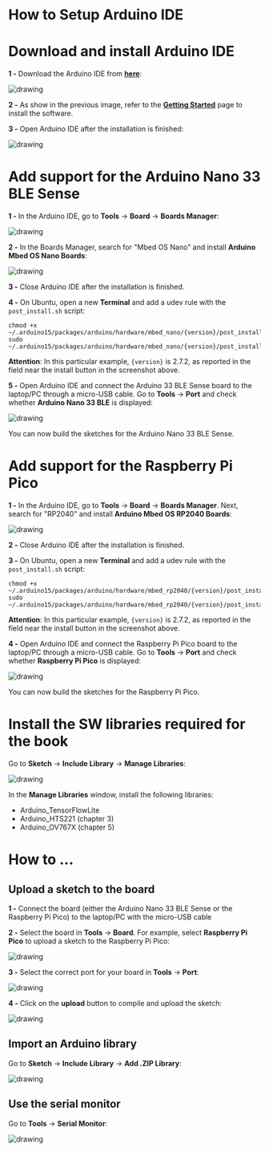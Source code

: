 <h1><b> How to Setup Arduino IDE</b></h1>

<h1> Download and install Arduino IDE </h1>

**1 -** Download the Arduino IDE from **[here](https://www.arduino.cc/en/software)**:

<img src="imgs/arduino_ide/download.png" alt="drawing"/>

**2 -** As show in the previous image, refer to the **[Getting Started](https://www.arduino.cc/en/Guide)** page to install the software.

**3 -** Open Arduino IDE after the installation is finished:

<img src="imgs/arduino_ide/ide.png" alt="drawing"/>

<h1> Add support for the Arduino Nano 33 BLE Sense </h1>

**1 -** In the Arduino IDE, go to **Tools** -> **Board** -> **Boards Manager**:

<img src="imgs/arduino_ide/add_new_board.png" alt="drawing"/>

**2 -** In the Boards Manager, search for "Mbed OS Nano" and install **Arduino Mbed OS Nano Boards**:

<img src="imgs/arduino_ide/mbed_os_nano.png" alt="drawing"/>

**3 -** Close Arduino IDE after the installation is finished.

**4 -** On Ubuntu, open a new **Terminal** and add a udev rule with the `post_install.sh` script:

```console
chmod +x ~/.arduino15/packages/arduino/hardware/mbed_nano/{version}/post_install.sh
sudo ~/.arduino15/packages/arduino/hardware/mbed_nano/{version}/post_install.sh
```

**Attention**: In this particular example, `{version}` is 2.7.2, as reported in the field near the install button in the screenshot above.

**5 -** Open Arduino IDE and connect the Arduino 33 BLE Sense board to the laptop/PC through a micro-USB cable. Go to **Tools** -> **Port** and check whether **Arduino Nano 33 BLE** is displayed:

<img src="imgs/arduino_ide/port_nano.png" alt="drawing"/>

You can now build the sketches for the Arduino Nano 33 BLE Sense.


<h1> Add support for the Raspberry Pi Pico </h1>

**1 -** In the Arduino IDE, go to **Tools** -> **Board** -> **Boards Manager**. Next, search for "RP2040" and install **Arduino Mbed OS RP2040 Boards**:

<img src="imgs/arduino_ide/mbed_os_pico.png" alt="drawing"/>

**2 -** Close Arduino IDE after the installation is finished.

**3 -** On Ubuntu, open a new **Terminal** and add a udev rule with the `post_install.sh` script:

```console
chmod +x ~/.arduino15/packages/arduino/hardware/mbed_rp2040/{version}/post_install.sh
sudo ~/.arduino15/packages/arduino/hardware/mbed_rp2040/{version}/post_install.sh
```
**Attention**: In this particular example, `{version}` is 2.7.2, as reported in the field near the install button in the screenshot above.

**4 -** Open Arduino IDE and connect the Raspberry Pi Pico board to the laptop/PC through a micro-USB cable. Go to **Tools** -> **Port** and check whether **Raspberry Pi Pico** is displayed:

<img src="imgs/arduino_ide/port_pico.png" alt="drawing"/>

You can now build the sketches for the Raspberry Pi Pico.


<h1> Install the SW libraries required for the book </h1>

Go to **Sketch** -> **Include Library** -> **Manage Libraries**:

<img src="imgs/arduino_ide/add_library.png" alt="drawing"/>

In the **Manage Libraries** window, install the following libraries:

- Arduino_TensorFlowLite
- Arduino_HTS221 (chapter 3)
- Arduino_OV767X (chapter 5)


<h1> How to ... </h1>

<h2> Upload a sketch to the board </h2>

**1 -** Connect the board (either the Arduino Nano 33 BLE Sense or the Raspberry Pi Pico) to the laptop/PC with the micro-USB cable

**2 -** Select the board in **Tools** -> **Board**. For example, select **Raspberry Pi Pico** to upload a sketch to the Raspberry Pi Pico:

<img src="imgs/arduino_ide/program_pico_board.png" alt="drawing"/>

**3 -** Select the correct port for your board in **Tools** -> **Port**:

<img src="imgs/arduino_ide/port_pico.png" alt="drawing"/>

**4 -** Click on the **upload** button to compile and upload the sketch:

<img src="imgs/arduino_ide/upload.png" alt="drawing"/>


<h2> Import an Arduino library </h2>

Go to **Sketch** -> **Include Library** -> **Add .ZIP Library**:

<img src="imgs/arduino_ide/import_library.png" alt="drawing"/>


<h2> Use the serial monitor </h2>

Go to **Tools** -> **Serial Monitor**:

<img src="imgs/arduino_ide/serial_monitor.png" alt="drawing"/>














